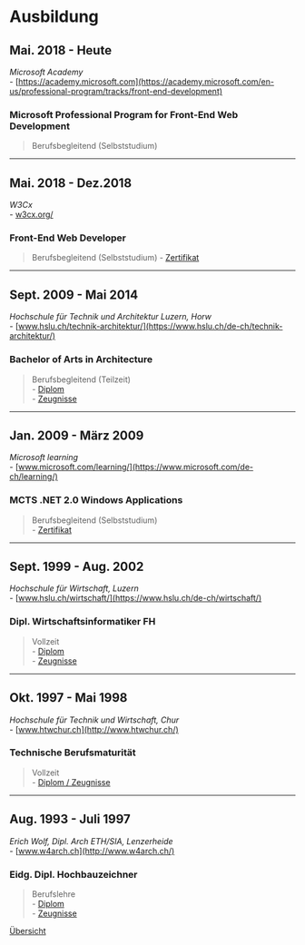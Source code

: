 # <a name="3"></a>Ausbildung

<div class="page"/>

## Mai. 2018 - Heute

_Microsoft Academy_  
\- [https://academy.microsoft.com](https://academy.microsoft.com/en-us/professional-program/tracks/front-end-development)

### Microsoft Professional Program for Front-End Web Development

> Berufsbegleitend (Selbststudium)

---

## Mai. 2018 - Dez.2018

_W3Cx_  
\- [w3cx.org/](https://w3cx.org/)

### Front-End Web Developer

> Berufsbegleitend (Selbststudium)
\- [Zertifikat](https://credentials.edx.org/records/programs/shared/ec6cf99790064cbaaccaf6d99578a361)  

---

## Sept. 2009 - Mai 2014

_Hochschule für Technik und Architektur Luzern, Horw_  
\- [www.hslu.ch/technik-architektur/](https://www.hslu.ch/de-ch/technik-architektur/)

### Bachelor of Arts in Architecture

> Berufsbegleitend (Teilzeit)  
\- [Diplom](./docs/Zeugnisse/BA_Architektur_Diplom.pdf)  
\- [Zeugnisse](./docs/Zeugnisse/BA_Architektur_Noten.pdf)

---

## Jan. 2009 - März 2009

_Microsoft learning_  
\- [www.microsoft.com/learning/](https://www.microsoft.com/de-ch/learning/)

### MCTS .NET 2.0 Windows Applications

> Berufsbegleitend (Selbststudium)  
\- [Zertifikat](./docs/Zertifikate/MCTS.pdf)  

---

## Sept. 1999 - Aug. 2002

_Hochschule für Wirtschaft, Luzern_  
\- [www.hslu.ch/wirtschaft/](https://www.hslu.ch/de-ch/wirtschaft/)

### Dipl. Wirtschaftsinformatiker FH

> Vollzeit  
\- [Diplom](./docs/Zeugnisse/BSc_Wirtschaftsinformatik_Diplom.pdf)  
\- [Zeugnisse](./docs/Zeugnisse/BSc_Wirtschaftsinformatik_Noten.pdf)

---

## Okt. 1997 - Mai 1998

_Hochschule für Technik und Wirtschaft, Chur_  
\- [www.htwchur.ch](http://www.htwchur.ch/)

### Technische Berufsmaturität

> Vollzeit  
\- [Diplom / Zeugnisse](./docs/Zeugnisse/BM_Noten.pdf)

---

## Aug. 1993 - Juli 1997

_Erich Wolf, Dipl. Arch ETH/SIA, Lenzerheide_  
\- [www.w4arch.ch](http://www.w4arch.ch/)

### Eidg. Dipl. Hochbauzeichner

> Berufslehre  
\- [Diplom](./docs/Zeugnisse/HBZ_Diplom.pdf)  
\- [Zeugnisse](./docs/Zeugnisse/HBZ_Noten.pdf)

<div class="page"/>

[Übersicht](README.md)
